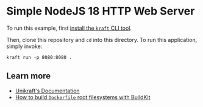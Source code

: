 # Simple NodeJS 18 HTTP Web Server

To run this example, first [install the `kraft` CLI tool](https://unikraft.org/docs/cli).

Then, clone this repository and `cd` into this directory.
To run this application, simply invoke:

```
kraft run -p 8080:8080 .
```

## Learn more

- [Unikraft's Documentation](https://unikraft.org/docs/cli)
- [How to build `Dockerfile` root filesystems with BuildKit](https://unikraft.org/docs/getting-started/integrations/buildkit)

